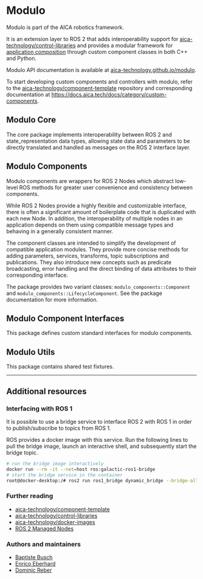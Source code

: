 # Modulo

Modulo is part of the AICA robotics framework.

It is an extension layer to ROS 2 that adds interoperability support for
[aica-technology/control-libraries](https://github.com/aica-technology/control-libraries) and provides a modular
framework for [application composition](https://docs.ros.org/en/iron/Concepts/About-Composition.html) through custom
component classes in both C++ and Python.

Modulo API documentation is available at [aica-technology.github.io/modulo](https://aica-technology.github.io/modulo/).

To start developing custom components and controllers with modulo, refer to the
[aica-technology/component-template](https://github.com/aica-technology/component-template) repository and corresponding
documentation at https://docs.aica.tech/docs/category/custom-components.

## Modulo Core

The core package implements interoperability between ROS 2 and state_representation data types,
allowing state data and parameters to be directly translated and handled as messages on the ROS 2 interface layer.

## Modulo Components

Modulo components are wrappers for ROS 2 Nodes which abstract low-level ROS methods for greater user convenience and
consistency between components.

While ROS 2 Nodes provide a highly flexible and customizable interface, there is often a significant amount of 
boilerplate code that is duplicated with each new Node. In addition, the interoperability of multiple nodes in an
application depends on them using compatible message types and behaving in a generally consistent manner.

The component classes are intended to simplify the development of compatible application modules.
They provide more concise methods for adding parameters, services, transforms, topic subscriptions and publications.
They also introduce new concepts such as predicate broadcasting, error handling and the direct binding of
data attributes to their corresponding interface.

The package provides two variant classes: `modulo_components::Component` and `modulo_components::LifecycleComponent`.
See the package documentation for more information.

## Modulo Component Interfaces

This package defines custom standard interfaces for modulo components.

## Modulo Utils

This package contains shared test fixtures.

---

## Additional resources

### Interfacing with ROS 1

It is possible to use a bridge service to interface ROS 2 with ROS 1 in order to publish/subscribe to topics from ROS 1.

ROS provides a docker image with this service. Run the following lines to pull the bridge image, launch an interactive
shell, and subsequently start the bridge topic.

```bash
# run the bridge image interactively
docker run --rm -it --net=host ros:galactic-ros1-bridge
# start the bridge service in the container
root@docker-desktop:/# ros2 run ros1_bridge dynamic_bridge --bridge-all-topics
```

### Further reading

- [aica-technology/component-template](https://github.com/aica-technology/component-template)
- [aica-technology/control-libraries](https://github.com/aica-technology/control-libraries)
- [aica-technology/docker-images](https://github.com/aica-technology/docker-images)
- [ROS 2 Managed Nodes](https://design.ros2.org/articles/node_lifecycle.html)

### Authors and maintainers

- [Baptiste Busch](https://github.com/buschbapti)
- [Enrico Eberhard](https://github.com/eeberhard)
- [Dominic Reber](https://github.com/domire8)